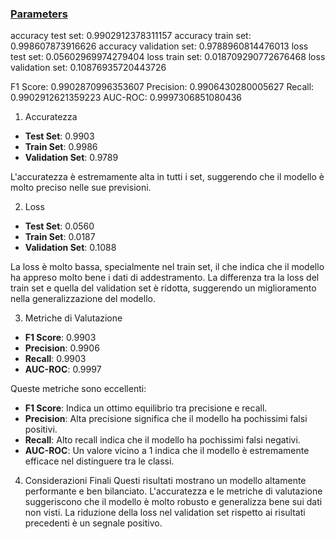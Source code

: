 

### [Parameters](./parameters.txt)

accuracy test set: 0.9902912378311157
accuracy train set: 0.998607873916626
accuracy validation set: 0.9788960814476013
loss test set: 0.05602969974279404
loss train set: 0.018709290772676468
loss validation set: 0.10876935720443726

F1 Score: 0.9902870996353607
Precision: 0.9906430280005627
Recall: 0.9902912621359223
AUC-ROC: 0.9997306851080436


1. Accuratezza
- **Test Set**: 0.9903
- **Train Set**: 0.9986
- **Validation Set**: 0.9789

L'accuratezza è estremamente alta in tutti i set, suggerendo che il modello è molto preciso nelle sue previsioni.

2. Loss
- **Test Set**: 0.0560
- **Train Set**: 0.0187
- **Validation Set**: 0.1088

La loss è molto bassa, specialmente nel train set, il che indica che il modello ha appreso molto bene i dati di addestramento. La differenza tra la loss del train set e quella del validation set è ridotta, suggerendo un miglioramento nella generalizzazione del modello.

3. Metriche di Valutazione
- **F1 Score**: 0.9903
- **Precision**: 0.9906
- **Recall**: 0.9903
- **AUC-ROC**: 0.9997

Queste metriche sono eccellenti:
- **F1 Score**: Indica un ottimo equilibrio tra precisione e recall.
- **Precision**: Alta precisione significa che il modello ha pochissimi falsi positivi.
- **Recall**: Alto recall indica che il modello ha pochissimi falsi negativi.
- **AUC-ROC**: Un valore vicino a 1 indica che il modello è estremamente efficace nel distinguere tra le classi.

4. Considerazioni Finali
Questi risultati mostrano un modello altamente performante e ben bilanciato. L'accuratezza e le metriche di valutazione suggeriscono che il modello è molto robusto e generalizza bene sui dati non visti. La riduzione della loss nel validation set rispetto ai risultati precedenti è un segnale positivo.
